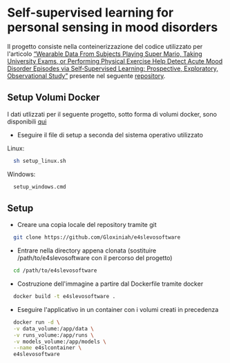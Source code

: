 # Self-supervised learning for personal sensing in mood disorders

Il progetto consiste nella conteinerizzazione del codice utilizzato per l'articolo [“Wearable Data From Subjects Playing Super Mario, Taking University Exams, or Performing Physical Exercise Help Detect Acute Mood Disorder Episodes via Self‑Supervised Learning: Prospective, Exploratory, Observational Study”](https://mhealth.jmir.org/2024/1/e55094) presente nel seguente [repository](https://github.com/april-tools/e4selflearning).



## Setup Volumi Docker

I dati utlizzati per il seguente progetto, sotto forma di volumi docker, sono disponibili [qui](https://unibari-my.sharepoint.com/:u:/g/personal/n_dalessandro9_studenti_uniba_it/EXizrflbzhxBlpMoFTb6usYBGryGbdnTTrdph0M1Tz_SOw?e=LB1AV4)

- Eseguire il file di setup a seconda del sistema operativo utilizzato

Linux:

```bash
  sh setup_linux.sh
  ```

Windows:

```bash
  setup_windows.cmd
  ```


## Setup 

- Creare una copia locale del repository tramite git

```bash
  git clone https://github.com/Gloxiniah/e4slevosoftware
  ```

- Entrare nella directory appena clonata (sostituire /path/to/e4slevosoftware con il percorso del progetto)

```bash
  cd /path/to/e4slevosoftware
  ```

- Costruzione dell'immagine a partire dal Dockerfile tramite docker

```bash
  docker build -t e4slevosoftware .
  ```

- Eseguire l'applicativo in un container con i volumi creati in precedenza

```bash
  docker run -d \
  -v data_volume:/app/data \
  -v runs_volume:/app/runs \
  -v models_volume:/app/models \
  --name e4slcontainer \
  e4slevosoftware
  ```







